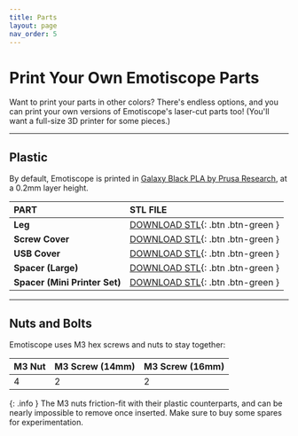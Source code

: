 ```yaml
---
title: Parts
layout: page
nav_order: 5
---
```


# Print Your Own Emotiscope Parts

Want to print your parts in other colors? There's endless options, and you can print your own versions of Emotiscope's laser-cut parts too! (You'll want a full-size 3D printer for some pieces.)

-------------------------------------------------

## Plastic

By default, Emotiscope is printed in [Galaxy Black PLA by Prusa Research](https://www.prusa3d.com/product/prusament-pla-prusa-galaxy-black-1kg/), at a 0.2mm layer height.

| PART                          | STL FILE                                                                                                                                          |
|:------------------------------|:--------------------------------------------------------------------------------------------------------------------------------------------------|
| **Leg**                       | [DOWNLOAD STL](https://github.com/connornishijima/SensoryBridge/blob/main/extras/OSHW/3D%20Printing/SENSORY_BRIDGE_BASE.stl){: .btn .btn-green }  |
| **Screw Cover**               | [DOWNLOAD STL](https://github.com/connornishijima/sensory_bridge_docs/blob/main/extras/OSHW/MICRODOSE_BRACE.stl){: .btn .btn-green }      |
| **USB Cover**                 | [DOWNLOAD STL](https://github.com/connornishijima/SensoryBridge/blob/main/extras/OSHW/3D%20Printing/MINI_MAST_MOUNT.stl){: .btn .btn-green }      |
| **Spacer (Large)**            | [DOWNLOAD STL](https://github.com/connornishijima/SensoryBridge/blob/main/extras/OSHW/3D%20Printing/MINI_MAST_MOUNT.stl){: .btn .btn-green }      |
| **Spacer (Mini Printer Set)** | [DOWNLOAD STL](https://github.com/connornishijima/SensoryBridge/blob/main/extras/OSHW/3D%20Printing/MINI_MAST_MOUNT.stl){: .btn .btn-green }      |

-------------------------------------------------

## Nuts and Bolts

Emotiscope uses M3 hex screws and nuts to stay together:

| M3 Nut     | M3 Screw (14mm)   | M3 Screw (16mm)  |
|:-----------|:------------------|:-----------------|
| 4          | 2                 | 2                |

{: .info }
The M3 nuts friction-fit with their plastic counterparts, and can be nearly impossible to remove once inserted. Make sure to buy some spares for experimentation.
